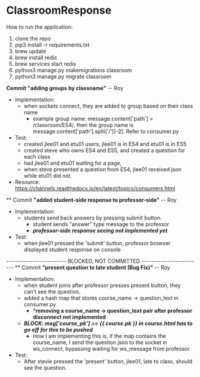 # ClassroomResponse

How to run the application:

1. clone the repo
2. pip3 install -r requirements.txt
3. brew update
4. brew install redis
5. brew services start redis
6. python3 manage.py makemigrations classroom
7. python3 manage.py migrate classroom




**Commit "adding groups by classname"** -- Roy
* Implementation:
	* when sockets connect, they are added to group based on their class name
		* example group name: message.content['path'] = /classroom/ES4/, then the group name is message.content['path'].split('/')[-2]. Refer to consumer.py
* Test:
	* created jlee01 and etu01 users, jlee01 is in ES4 and etu01 is in ES5
	* created steve who owns ES4 and ES5, and created a question for each class
	* had jlee01 and etu01 waiting for a page, 
	* when steve presented a question from ES4, jlee01 received json while etu01 did not.
* Resource: https://channels.readthedocs.io/en/latest/topics/consumers.html
	

** Commit **"added student-side response to professor-side"** -- Roy
* Implementation: 
	* students send back answers by pressing submit button.
		* student sends "answer" type message to the professor
		* ***professor-side response seeing not implemented yet***
* Test:
	* when jlee01 pressed the 'submit' button, professor browser displayed student response on console

------------------------- BLOCKED, NOT COMMITTED -------------------------
** Commit **"present question to late student (Bug Fix)"** -- Roy
* Implementation: 
	* when student joins after professor presses present button, they can't see the question.
	* added a hash map that stores course_name -> question_text in consumer.py
		* ***removing a course_name -> question_text pair after professor disconnect not implemented**
	* ***BLOCK: msg['course_pk'] == {{ course.pk }} in course.html has to go off for this to be pushed***
		* How I am implementing this is, if the map contains the course_name, I send the question json to the socket in ws_connect, bypassing waiting for ws_message from professor
* Test:
	* After stevie pressed the 'present' button, jlee01, late to class, should see the question. 

